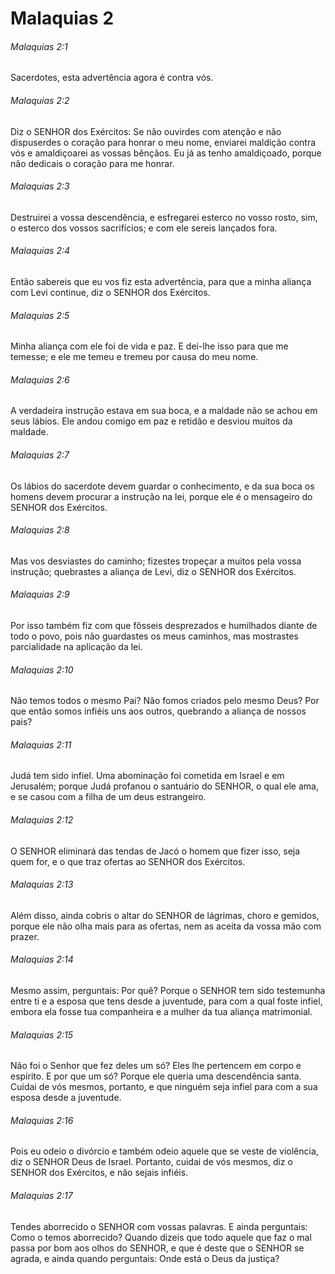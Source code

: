 # Malaquias 2

###### Malaquias 2:1

Sacerdotes, esta advertência agora é contra vós.

###### Malaquias 2:2

Diz o SENHOR dos Exércitos: Se não ouvirdes com atenção e não dispuserdes o coração para honrar o meu nome, enviarei maldição contra vós e amaldiçoarei as vossas bênçãos. Eu já as tenho amaldiçoado, porque não dedicais o coração para me honrar.

###### Malaquias 2:3

Destruirei a vossa descendência, e esfregarei esterco no vosso rosto, sim, o esterco dos vossos sacrifícios; e com ele sereis lançados fora.

###### Malaquias 2:4

Então sabereis que eu vos fiz esta advertência, para que a minha aliança com Levi continue, diz o SENHOR dos Exércitos.

###### Malaquias 2:5

Minha aliança com ele foi de vida e paz. E dei-lhe isso para que me temesse; e ele me temeu e tremeu por causa do meu nome.

###### Malaquias 2:6

A verdadeira instrução estava em sua boca, e a maldade não se achou em seus lábios. Ele andou comigo em paz e retidão e desviou muitos da maldade.

###### Malaquias 2:7

Os lábios do sacerdote devem guardar o conhecimento, e da sua boca os homens devem procurar a instrução na lei, porque ele é o mensageiro do SENHOR dos Exércitos.

###### Malaquias 2:8

Mas vos desviastes do caminho; fizestes tropeçar a muitos pela vossa instrução; quebrastes a aliança de Levi, diz o SENHOR dos Exércitos.

###### Malaquias 2:9

Por isso também fiz com que fôsseis desprezados e humilhados diante de todo o povo, pois não guardastes os meus caminhos, mas mostrastes parcialidade na aplicação da lei.

###### Malaquias 2:10

Não temos todos o mesmo Pai? Não fomos criados pelo mesmo Deus? Por que então somos infiéis uns aos outros, quebrando a aliança de nossos pais?

###### Malaquias 2:11

Judá tem sido infiel. Uma abominação foi cometida em Israel e em Jerusalém; porque Judá profanou o santuário do SENHOR, o qual ele ama, e se casou com a filha de um deus estrangeiro.

###### Malaquias 2:12

O SENHOR eliminará das tendas de Jacó o homem que fizer isso, seja quem for, e o que traz ofertas ao SENHOR dos Exércitos.

###### Malaquias 2:13

Além disso, ainda cobris o altar do SENHOR de lágrimas, choro e gemidos, porque ele não olha mais para as ofertas, nem as aceita da vossa mão com prazer.

###### Malaquias 2:14

Mesmo assim, perguntais: Por quê? Porque o SENHOR tem sido testemunha entre ti e a esposa que tens desde a juventude, para com a qual foste infiel, embora ela fosse tua companheira e a mulher da tua aliança matrimonial.

###### Malaquias 2:15

Não foi o Senhor que fez deles um só? Eles lhe pertencem em corpo e espírito. E por que um só? Porque ele queria uma descendência santa. Cuidai de vós mesmos, portanto, e que ninguém seja infiel para com a sua esposa desde a juventude.

###### Malaquias 2:16

Pois eu odeio o divórcio e também odeio aquele que se veste de violência, diz o SENHOR Deus de Israel. Portanto, cuidai de vós mesmos, diz o SENHOR dos Exércitos, e não sejais infiéis.

###### Malaquias 2:17

Tendes aborrecido o SENHOR com vossas palavras. E ainda perguntais: Como o temos aborrecido? Quando dizeis que todo aquele que faz o mal passa por bom aos olhos do SENHOR, e que é deste que o SENHOR se agrada, e ainda quando perguntais: Onde está o Deus da justiça?

